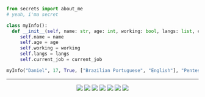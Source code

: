 ```py
from secrets import about_me
# yeah, i'ma secret

class myInfo():
  def __init__(self, name: str, age: int, working: bool, langs: list, current_job: str) -> None:
     self.name = name
     self.age = age
     self.working = working
     self.langs = langs
     self.current_job = current_job

myInfo("Daniel", 17, True, ["Brazilian Portuguese", "English"], "Pentester")
```

___

<div align="center">
  <img src="https://img.shields.io/badge/Python-2%20Years-lightblue?style=for-the-badge&logo=python">
  <img src="https://img.shields.io/badge/Git-2%20Years-critical?style=for-the-badge&logo=git">
  <img src="https://img.shields.io/badge/Github-2%20Years-black?style=for-the-badge&logo=github">
  <img src="https://img.shields.io/badge/Linux-2%20Years-lightyellow?style=for-the-badge&logo=linux">
  <img src="https://img.shields.io/badge/Docker-4%20Months-blue?style=for-the-badge&logo=docker">
  <img src="https://img.shields.io/badge/Jekyll-3%20Weeks-lightgreen?style=for-the-badge&logo=jekyll">
  <img src="https://img.shields.io/badge/Cybersecurity-1.5%20Years-purple?style=for-the-badge&logo=insomnia">
</div>
